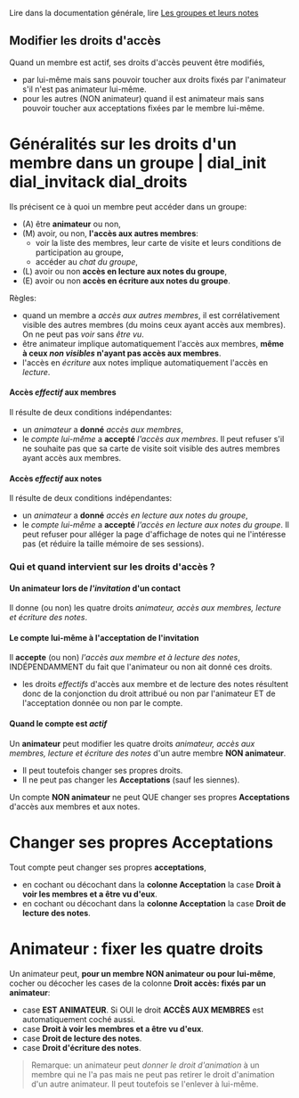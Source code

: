 Lire dans la documentation générale, lire <a href="$$/appli/groupes.html" target="_blank">Les groupes et leurs notes</a>

## Modifier les droits d'accès
Quand un membre est actif, ses droits d'accès peuvent être modifiés,
- par lui-même mais sans pouvoir toucher aux droits fixés par l'animateur s'il n'est pas animateur lui-même.
- pour les autres (NON animateur) quand il est animateur mais sans pouvoir toucher aux acceptations fixées par le membre lui-même.

# Généralités sur les droits d'un membre dans un groupe | dial_init dial_invitack dial_droits
Ils précisent ce à quoi un membre peut accéder dans un groupe:
- (A) être **animateur** ou non,
- (M) avoir, ou non, **l'accès aux autres membres**:
  - voir la liste des membres, leur carte de visite et leurs conditions de participation au groupe,
  - accéder au _chat du groupe_,
- (L) avoir ou non **accès en lecture aux notes du groupe**,
- (E) avoir ou non **accès en écriture aux notes du groupe**.

Règles:
- quand un membre a _accès aux autres membres_, il est corrélativement visible des autres membres (du moins ceux ayant accès aux membres). On ne peut pas _voir_ sans _être vu_.
- être animateur implique automatiquement l'accès aux membres, **même à ceux _non visibles_ n'ayant pas accès aux membres**.
- l'accès en _écriture_ aux notes implique automatiquement l'accès en _lecture_.

#### Accès _effectif_ aux membres
Il résulte de deux conditions indépendantes:
- un _animateur_ a **donné** _accès aux membres_,
- le _compte lui-même_ a **accepté** _l'accès aux membres_. Il peut refuser s'il ne souhaite pas que sa carte de visite soit visible des autres membres ayant accès aux membres.

#### Accès _effectif_ aux notes
Il résulte de deux conditions indépendantes:
- un _animateur_ a **donné** _accès en lecture aux notes du groupe_,
- le _compte lui-même_ a **accepté** _l'accès en lecture aux notes du groupe_. Il peut refuser pour alléger la page d'affichage de notes qui ne l'intéresse pas (et réduire la taille mémoire de ses sessions). 

### Qui et quand intervient sur les droits d'accès ?

#### Un animateur lors de _l'invitation_ d'un contact
Il donne (ou non) les quatre droits _animateur, accès aux membres, lecture et écriture des notes_.

#### Le compte lui-même à l'acceptation de l'invitation
Il **accepte** (ou non) _l'accès aux membre et à lecture des notes_, INDÉPENDAMMENT du fait que l'animateur ou non ait donné ces droits.
- les droits _effectifs_ d'accès aux membre et de lecture des notes résultent donc de la conjonction du droit attribué ou non par l'animateur ET de l'acceptation donnée ou non par le compte.

#### Quand le compte est _actif_
Un **animateur** peut modifier les quatre droits _animateur, accès aux membres, lecture et écriture des notes_ d'un autre membre **NON animateur**. 
- Il peut toutefois changer ses propres droits.
- Il ne peut pas changer les **Acceptations** (sauf les siennes).

Un compte **NON animateur** ne peut QUE changer ses propres **Acceptations** d'accès aux membres et aux notes.

# Changer ses propres Acceptations
Tout compte peut changer ses propres **acceptations**,
- en cochant ou décochant dans la **colonne Acceptation** la case **Droit à voir les membres et a être vu d'eux**.
- en cochant ou décochant dans la **colonne Acceptation** la case **Droit de lecture des notes**.

# Animateur : fixer les quatre droits
Un animateur peut, **pour un membre NON animateur ou pour lui-même**, cocher ou décocher les cases de la colonne **Droit accès: fixés par un animateur**:
- case **EST ANIMATEUR**. Si OUI le droit **ACCÈS AUX MEMBRES** est automatiquement coché aussi.
- case **Droit à voir les membres et a être vu d'eux**.
- case **Droit de lecture des notes**. 
- case **Droit d'écriture des notes**.

> Remarque: un animateur peut _donner le droit d'animation_ à un membre qui ne l'a pas mais ne peut pas retirer le droit d'animation d'un autre animateur. Il peut toutefois se l'enlever à lui-même.
